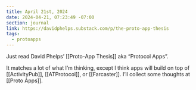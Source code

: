 ```yaml
---
title: April 21st, 2024
date: 2024-04-21, 07:23:49 -07:00
section: journal
link: https://davidphelps.substack.com/p/the-proto-app-thesis
tags:
  - protoapps
---
```

Just read David Phelps’ [[Proto-App Thesis]] aka “Protocol Apps”.

It matches a lot of what I’m thinking, except I think apps will build on top of [[ActivityPub]], [[ATProtocol]], or [[Farcaster]]. I’ll collect some thoughts at [[Proto Apps]].